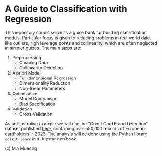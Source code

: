 # A Guide to Classification with Regression

This repository should serve as a guide book for building classification models. Particular focus is given to reducing problems in real world data, like outliers, high leverage points and collinearity, which are often neglected in simpler guides. The main steps are:

1) Preprocessing
    * Cleaning Data
    * Collinearity Detection
2) A priori Model
    * Full-dimensional Regression
    * Dimensionality Reduction
    * Non-linear Parameters
3) Optimization
    * Model Comparison
    * Bias Specification
4) Validation
    * Cross-Validation

As an illustrative example we will use the "Credit Card Fraud Detection" dataset published [here](https://www.kaggle.com/dsv/6492730), containing over 550,000 records of European cardholders in 2023. The analysis will be done using the Python library `scikit-learn` in a Jupyter notebook.

(c) Mia Muessig
